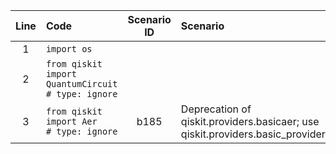 | Line | Code | Scenario ID | Scenario | Artifact | Refactoring |
| :--: | :--- | :---------: | :------- | :------- | :---------- |
| 1 | `import os` |  |  |  |  |
| 2 | `from qiskit import QuantumCircuit   # type: ignore` |  |  |  |  |
| 3 | `from qiskit import Aer              # type: ignore` | b185 | Deprecation of qiskit.providers.basicaer; use qiskit.providers.basic_provider | qiskit.providers.basicaer | `from qiskit.providers.basic_provider import BasicProvider` |
